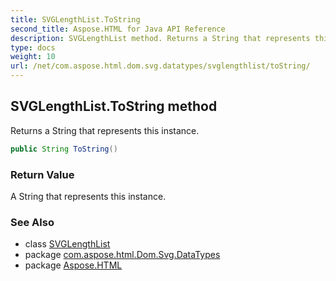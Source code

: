 ```yaml
---
title: SVGLengthList.ToString
second_title: Aspose.HTML for Java API Reference
description: SVGLengthList method. Returns a String that represents this instance
type: docs
weight: 10
url: /net/com.aspose.html.dom.svg.datatypes/svglengthlist/toString/
---
```

## SVGLengthList.ToString method

Returns a String that represents this instance.

```java
public String ToString()
```

### Return Value

A String that represents this instance.

### See Also

* class [SVGLengthList](../)
* package [com.aspose.html.Dom.Svg.DataTypes](../../svglengthlist/)
* package [Aspose.HTML](../../../)
